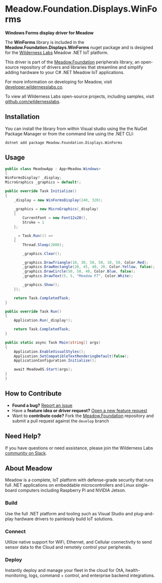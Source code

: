 # Meadow.Foundation.Displays.WinForms

**Windows Forms display driver for Meadow**

The **WinForms** library is included in the **Meadow.Foundation.Displays.WinForms** nuget package and is designed for the [Wilderness Labs](www.wildernesslabs.co) Meadow .NET IoT platform.

This driver is part of the [Meadow.Foundation](https://developer.wildernesslabs.co/Meadow/Meadow.Foundation/) peripherals library, an open-source repository of drivers and libraries that streamline and simplify adding hardware to your C# .NET Meadow IoT applications.

For more information on developing for Meadow, visit [developer.wildernesslabs.co](http://developer.wildernesslabs.co/).

To view all Wilderness Labs open-source projects, including samples, visit [github.com/wildernesslabs](https://github.com/wildernesslabs/).

## Installation

You can install the library from within Visual studio using the the NuGet Package Manager or from the command line using the .NET CLI:

`dotnet add package Meadow.Foundation.Displays.WinForms`
## Usage

```csharp
public class MeadowApp : App<Meadow.Windows>
{
WinFormsDisplay? _display;
MicroGraphics _graphics = default!;

public override Task Initialize()
{
    _display = new WinFormsDisplay(240, 320);

    _graphics = new MicroGraphics(_display)
    {
        CurrentFont = new Font12x20(),
        Stroke = 1
    };

    _ = Task.Run(() =>
    {
        Thread.Sleep(2000);

        _graphics.Clear();

        _graphics.DrawTriangle(10, 30, 50, 50, 10, 50, Color.Red);
        _graphics.DrawRectangle(20, 45, 40, 20, Color.Yellow, false);
        _graphics.DrawCircle(50, 50, 40, Color.Blue, false);
        _graphics.DrawText(5, 5, "Meadow F7", Color.White);

        _graphics.Show();
    });

    return Task.CompletedTask;
}

public override Task Run()
{
    Application.Run(_display!);

    return Task.CompletedTask;
}

public static async Task Main(string[] args)
{
    Application.EnableVisualStyles();
    Application.SetCompatibleTextRenderingDefault(false);
    ApplicationConfiguration.Initialize();

    await MeadowOS.Start(args);
}
}
```
## How to Contribute

- **Found a bug?** [Report an issue](https://github.com/WildernessLabs/Meadow_Issues/issues)
- Have a **feature idea or driver request?** [Open a new feature request](https://github.com/WildernessLabs/Meadow_Issues/issues)
- Want to **contribute code?** Fork the [Meadow.Foundation](https://github.com/WildernessLabs/Meadow.Foundation) repository and submit a pull request against the `develop` branch


## Need Help?

If you have questions or need assistance, please join the Wilderness Labs [community on Slack](http://slackinvite.wildernesslabs.co/).
## About Meadow

Meadow is a complete, IoT platform with defense-grade security that runs full .NET applications on embeddable microcontrollers and Linux single-board computers including Raspberry Pi and NVIDIA Jetson.

### Build

Use the full .NET platform and tooling such as Visual Studio and plug-and-play hardware drivers to painlessly build IoT solutions.

### Connect

Utilize native support for WiFi, Ethernet, and Cellular connectivity to send sensor data to the Cloud and remotely control your peripherals.

### Deploy

Instantly deploy and manage your fleet in the cloud for OtA, health-monitoring, logs, command + control, and enterprise backend integrations.


